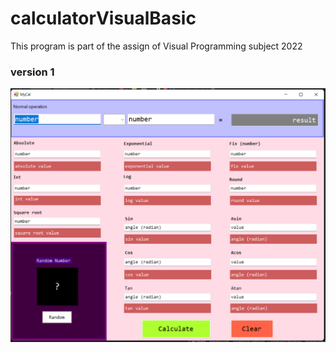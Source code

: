 # calculatorVisualBasic
This program is part of the assign of Visual Programming subject 2022

### version 1
![alt text](https://github.com/Rus1999/calculatorVisualBasic/blob/master/capture/version1.png)
